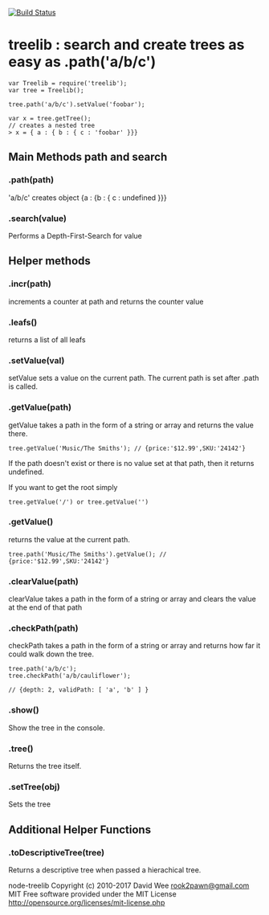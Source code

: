 [![Build Status](https://travis-ci.org/rook2pawn/node-treelib.svg?branch=master)](https://travis-ci.org/rook2pawn/node-treelib)

# treelib : search and create trees as easy as .path('a/b/c')

    var Treelib = require('treelib');
    var tree = Treelib();

    tree.path('a/b/c').setValue('foobar');

    var x = tree.getTree();
    // creates a nested tree
    > x = { a : { b : { c : 'foobar' }}}

## Main Methods path and search

### .path(path) 
'a/b/c' creates object {a : {b : { c : undefined }}}

### .search(value)
Performs a Depth-First-Search for value

## Helper methods

### .incr(path)

increments a counter at path and returns the counter value

### .leafs()

returns a list of all leafs 

### .setValue(val)

setValue sets a value on the current path. The current path is set after .path is called.

### .getValue(path)

getValue takes a path in the form of a string or array and returns
the value there. 

    tree.getValue('Music/The Smiths'); // {price:'$12.99',SKU:'24142'}

If the path doesn't exist or there is no value set
at that path, then it returns undefined. 

If you want to get the root simply 
  
    tree.getValue('/') or tree.getValue('')
  

### .getValue()

returns the value at the current path.

    tree.path('Music/The Smiths').getValue(); // {price:'$12.99',SKU:'24142'}


### .clearValue(path) 
clearValue takes a path in the form of a string or array and clears the value at the end of that path

### .checkPath(path) 

checkPath takes a path in the form of a string or array and returns how far it could walk down the tree.

    tree.path('a/b/c');	
    tree.checkPath('a/b/cauliflower');
    
    // {depth: 2, validPath: [ 'a', 'b' ] }


### .show()
Show the tree in the console.

### .tree()
Returns the tree itself.

### .setTree(obj)
Sets the tree

## Additional Helper Functions

### .toDescriptiveTree(tree)
Returns a descriptive tree when passed a hierachical tree.


node-treelib Copyright (c) 2010-2017 David Wee rook2pawn@gmail.com
MIT
Free software provided under the MIT License
http://opensource.org/licenses/mit-license.php
